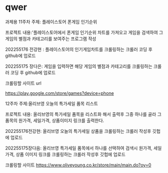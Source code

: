 # qwer
과제용
11주차
주제: 플레이스토어 폰게임 인기순위 

프로젝트 내용:'플레이스토어에서 폰게임 인기순위 차트를 가져오고 게임을 검색하여 그 게임의 별점과 카테고리를 보여주는 프로그램 작성

202255176 전강현 : 플레이스토어의 인기게임차트를 크롤링하는 크롤러 코딩 후 github에 업로드

202255175 장다은: 게임을 입력하면 해당 게임의 별점과 카테고리를 크롤링하는 크롤러 코딩 후 github에 업로드

크롤링할 사이트 url

https://play.google.com/store/games?device=phone


12주차
주제:올리브영 오늘의 특가세일 품목 리스트

프로젝트 내용: 올리브영의 특가세일 품목을 리스트화 해서 출력후 그중 하나를 골라 그 품목의 원가격, 세일가격, 상품이미지 링크를 출력한다.

202255176전강현: 올리브영 오늘의 특가세일 상품을 크롤링하는 크롤러 작성후 깃헙에 업로드

202255175장다음: 올리브영 특가세일 품목에서 하나를 선택하여 검색시 원가격, 세일가격, 상품 이미지 링크를 크롤링하는 크롤러 작성후 깃헙에 업로드



크롤링할 사이트 https://www.oliveyoung.co.kr/store/main/main.do?oy=0
